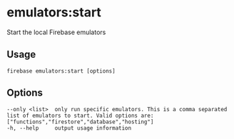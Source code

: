 # emulators:start

Start the local Firebase emulators

## Usage
```
firebase emulators:start [options]
```

## Options
```
--only <list>  only run specific emulators. This is a comma separated list of emulators to start. Valid options are: ["functions","firestore","database","hosting"]
-h, --help     output usage information
```
